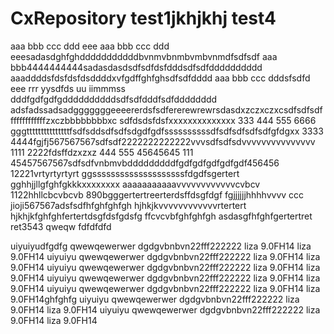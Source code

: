 # CxRepository test1jkhjkhj test4
aaa bbb ccc ddd eee
aaa bbb ccc ddd eeesadasdghfghdddddddddddbvnmvbnmbvmbvnmdfsdfsdf
aaa bbb4444444444sadasdasdsdfsdfdsfdddsdfsdfdddddddddd
aaaddddsfdsfdsfdsddddxvfgdffghfghsdfsdfdddd
aaa bbb ccc dddsfsdfd eee rrr yysdfds uu iimmmss dddfgdfgdfgddddddddddsdfsdfdddfsdfdddddddd
adsfadssadsadgggggggeeeererdsfsdfererewrewrsdasdxzczxczxcsdfsdfsdfffffffffffffzxczbbbbbbbbxc
sdfdsdsfdsfxxxxxxxxxxxxxx
333 444 555 6666 gggtttttttttttttttfsdfsddsdfsdfsdgdfgdfssssssssssdfsdfsdfsdfsdfgfdgxx
3333 4444fgjfj567567567sdfsdf2222222222222vvvsdfsdfsdvvvvvvvvvvvvvvv
1111 2222fdsffdzxzxz
444 555 45645645
111 45457567567sdfsdfvnbmvbdddddddddfgdfgdfgdfgdfgdf456456
12221vrtyrtyrtyrt
ggssssssssssssssssssssfdgdfsgertert
gghhjjllgfghfgkkkxxxxxxxx
aaaaaaaaaaavvvvvvvvvvvvcvbcv
1122hhllcbcvbcvb
890bgggertertreerterdsffdsgfdgf
fgjjjjjjhhhhvvvv ccc
jioji567567adsfsdfhfghfghfgh
hjhkjkvvvvvvvvvvvvrtertert
hjkhjkfghfghfertertdsgfdsfgdsfg
ffcvcvbfghfghfgh
asdasgfhfghfgertertret
ret3543
qweqw   fdfdfdfd

uiyuiyudfgdfg
qwewqewerwer dgdgvbnbvn22fff222222
liza 9.0FH14 liza 9.0FH14
uiyuiyu qwewqewerwer dgdgvbnbvn22fff222222 liza 9.0FH14 liza 9.0FH14
uiyuiyu qwewqewerwer dgdgvbnbvn22fff222222 liza 9.0FH14 liza 9.0FH14
uiyuiyu qwewqewerwer dgdgvbnbvn22fff222222 liza 9.0FH14 liza 9.0FH14
uiyuiyu qwewqewerwer dgdgvbnbvn22fff222222 liza 9.0FH14 liza 9.0FH14ghfghfg
uiyuiyu qwewqewerwer dgdgvbnbvn22fff222222 liza 9.0FH14 liza 9.0FH14
uiyuiyu qwewqewerwer dgdgvbnbvn22fff222222 liza 9.0FH14 liza 9.0FH14
